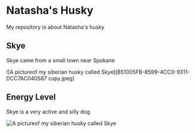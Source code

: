 # Natasha's Husky 

My repository is about Natasha's husky 

## Skye 

Skye came from a small town near Spokane 

![A pictureof my siberian husky called Skye](B51005FB-8599-4CC0-9311-DCC7AC040587 copy.jpeg)

## Energy Level 

Skye is a very active and silly dog 

![A pictureof my siberian husky called Skye](image.jpg)

